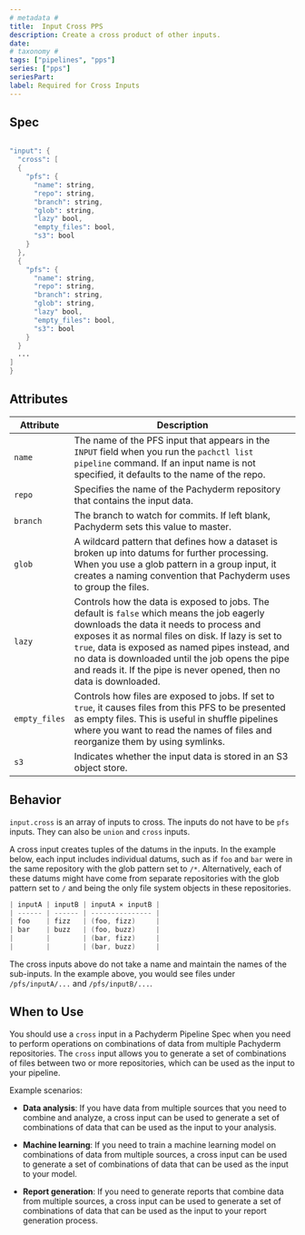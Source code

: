 ```yaml
---
# metadata # 
title:  Input Cross PPS
description: Create a cross product of other inputs. 
date: 
# taxonomy #
tags: ["pipelines", "pps"]
series: ["pps"]
seriesPart:
label: Required for Cross Inputs
---
```


## Spec 

```s

"input": {
  "cross": [
  {
    "pfs": {
      "name": string,
      "repo": string,
      "branch": string,
      "glob": string,
      "lazy" bool,
      "empty_files": bool,
      "s3": bool
    }
  },
  {
    "pfs": {
      "name": string,
      "repo": string,
      "branch": string,
      "glob": string,
      "lazy" bool,
      "empty_files": bool,
      "s3": bool
    }
  }
  ...
]
}

```

## Attributes

|Attribute|Description|
|-|-|
|`name`|The name of the PFS input that appears in the `INPUT` field when you run the `pachctl list pipeline` command. If an input name is not specified, it defaults to the name of the repo.|
|`repo`|Specifies the name of the Pachyderm repository that contains the input data.|
|`branch`| The branch to watch for commits. If left blank, Pachyderm sets this value to master. |
| `glob`| A wildcard pattern that defines how a dataset is broken up into datums for further processing. When you use a glob pattern in a group input, it creates a naming convention that Pachyderm uses to group the files.|
|`lazy`| Controls how the data is exposed to jobs. The default is `false` which means the job eagerly downloads the data it needs to process and exposes it as normal files on disk. If lazy is set to `true`, data is exposed as named pipes instead, and no data is downloaded until the job opens the pipe and reads it. If the pipe is never opened, then no data is downloaded.|
|`empty_files`| Controls how files are exposed to jobs. If set to `true`, it causes files from this PFS to be presented as empty files. This is useful in shuffle pipelines where you want to read the names of files and reorganize them by using symlinks.|
|`s3`| Indicates whether the input data is stored in an S3 object store.|


## Behavior 

`input.cross` is an array of inputs to cross.
The inputs do not have to be `pfs` inputs. They can also be
`union` and `cross` inputs.

A cross input creates tuples of the datums in the inputs. In the example
below, each input includes individual datums, such as if  `foo` and `bar`
were in the same repository with the glob pattern set to `/*`.
Alternatively, each of these datums might have come from separate repositories
with the glob pattern set to `/` and being the only file system objects in these
repositories.

```s
| inputA | inputB | inputA ⨯ inputB |
| ------ | ------ | --------------- |
| foo    | fizz   | (foo, fizz)     |
| bar    | buzz   | (foo, buzz)     |
|        |        | (bar, fizz)     |
|        |        | (bar, buzz)     |
```

The cross inputs above do not take a name and maintain
the names of the sub-inputs.
In the example above, you would see files under `/pfs/inputA/...`
and `/pfs/inputB/...`.

## When to Use

You should use a `cross` input in a Pachyderm Pipeline Spec when you need to perform operations on combinations of data from multiple Pachyderm repositories. The `cross` input allows you to generate a set of combinations of files between two or more repositories, which can be used as the input to your pipeline.

Example scenarios:

- **Data analysis**: If you have data from multiple sources that you need to combine and analyze, a cross input can be used to generate a set of combinations of data that can be used as the input to your analysis.

- **Machine learning**: If you need to train a machine learning model on combinations of data from multiple sources, a cross input can be used to generate a set of combinations of data that can be used as the input to your model.

- **Report generation**: If you need to generate reports that combine data from multiple sources, a cross input can be used to generate a set of combinations of data that can be used as the input to your report generation process.



